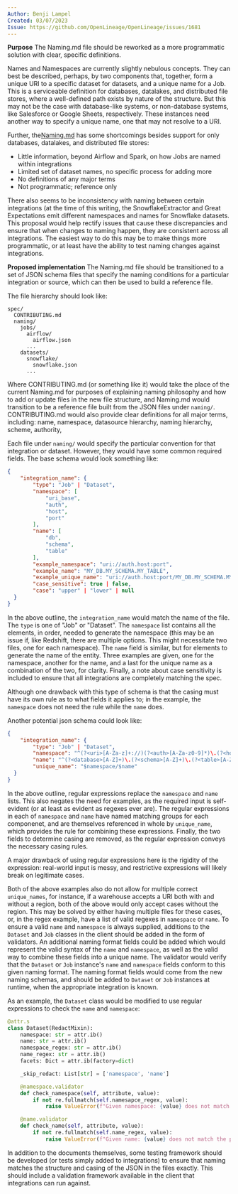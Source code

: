```yaml
---
Author: Benji Lampel
Created: 03/07/2023
Issue: https://github.com/OpenLineage/OpenLineage/issues/1681
---
```


**Purpose**
The Naming.md file should be reworked as a more programmatic solution with clear, specific definitions.

Names and Namespaces are currently slightly nebulous concepts. They can best be described, perhaps, by two components that, together, form a unique URI to a specific dataset for datasets, and a unique name for a Job. This is a serviceable definition for databases, datalakes, and distributed file stores, where a well-defined path exists by nature of the structure. But this may not be the case with database-like systems, or non-database systems, like Salesforce or Google Sheets, respectively. These instances need another way to specify a unique name, one that may not resolve to a URI.

Further, the[Naming.md](https://github.com/OpenLineage/OpenLineage/blob/main/spec/Naming.md) has some shortcomings besides support for only databases, datalakes, and distributed file stores:

- Little information, beyond Airflow and Spark, on how Jobs are named within integrations
- Limited set of dataset names, no specific process for adding more
- No definitions of any major terms
- Not programmatic; reference only

There also seems to be inconsistency with naming between certain integrations (at the time of this writing, the SnowflakeExtractor and Great Expectations emit different namespaces and names for Snowflake datasets. This proposal would help rectify issues that cause these discrepancies and ensure that when changes to naming happen, they are consistent across all integrations. The easiest way to do this may be to make things more programmatic, or at least have the ability to test naming changes against integrations.

**Proposed implementation**
The Naming.md file should be transitioned to a set of JSON schema files that specify the naming conditions for a particular integration or source, which can then be used to build a reference file.

The file hierarchy should look like:
```
spec/
  CONTRIBUTING.md
  naming/
    jobs/
      airflow/
        airflow.json
      ...
    datasets/
      snowflake/
        snowflake.json
      ...
```

Where CONTRIBUTING.md (or something like it) would take the place of the current Naming.md for purposes of explaining naming philosophy and how to add or update files in the new file structure, and Naming.md would transition to be a reference file built from the JSON files under `naming/`. CONTRIBUTING.md would also provide clear definitions for all major terms, including: name, namespace, datasource hierarchy, naming hierarchy, scheme, authority, 

Each file under `naming/` would specify the particular convention for that integration or dataset. However, they would have some common required fields. The base schema would look something like:

```json
{
    "integration_name": {
        "type": "Job" | "Dataset",
        "namespace": [
            "uri_base",
            "auth",
            "host",
            "port"
        ],
        "name": [
            "db",
            "schema",
            "table"
        ],
        "example_namespace": "uri://auth.host:port",
        "example_name": "MY_DB.MY_SCHEMA.MY_TABLE",
        "example_unique_name": "uri://auth.host:port/MY_DB.MY_SCHEMA.MY_TABLE",
        "case_sensitive": true | false,
        "case": "upper" | "lower" | null
  }
}
```

In the above outline, the `integration_name` would match the name of the file. The `type` is one of "Job" or "Dataset". The `namespace` list contains all the elements, in order, needed to generate the namespace (this may be an issue if, like Redshift, there are multiple options. This might necessitate two files, one for each namespace). The `name` field is similar, but for elements to generate the name of the entity. Three examples are given, one for the namespace, another for the name, and a last for the unique name as a combination of the two, for clarity. Finally, a note about case sensitivity is included to ensure that all integrations are completely matching the spec.

Although one drawback with this type of schema is that the casing must have its own rule as to what fields it applies to; in the example, the `namespace` does not need the rule while the `name` does.

Another potential json schema could look like:

```json
{
    "integration_name": {
        "type": "Job" | "Dataset",
        "namespace": "^(?<uri>[A-Za-z]+://)(?<auth>[A-Za-z0-9]*)\.(?<host>[A-Za-z0-9]+):(?<port>[0-9]{1,6})$",
        "name": "^(?<database>[A-Z]+)\.(?<schema>[A-Z]+)\.(?<table>[A-Z]+)$",
        "unique_name": "$namespace/$name"
  }
}
```

In the above outline, regular expressions replace the `namespace` and `name` lists. This also negates the need for examples, as the required input is self-evident (or at least as evident as regexes ever are). The regular expressions in each of `namespace` and `name` have named matching groups for each componenet, and are themselves referenced in whole by `unique_name`, which provides the rule for combining these expressions. Finally, the two fields to determine casing are removed, as the regular expression conveys the necessary casing rules.

A major drawback of using regular expressions here is the rigidity of the expression: real-world input is messy, and restrictive expressions will likely break on legitimate cases. 

Both of the above examples also do not allow for multiple correct `unique_names`, for instance, if a warehouse accepts a URI both with and without a region, both of the above would only accept cases without the region. This may be solved by either having multiple files for these cases, or, in the regex example, have a list of valid regexes in `namespace` or `name`. To ensure a valid `name` and `namespace` is always supplied, additions to the `Dataset` and `Job` classes in the client should be added in the form of validators. An additional naming format fields could be added which would represent the valid syntax of the `name` and `namespace`, as well as the valid way to combine these fields into a unique name. The validator would verify that the `Dataset` or `Job` instance's `name` and `namespace` fields conform to this given naming format. The naming format fields would come from the new naming schemas, and should be added to `Dataset` or `Job` instances at runtime, when the appropriate integration is known.

As an example, the `Dataset` class would be modified to use regular expressions to check the `name` and `namespace`:

```python
@attr.s
class Dataset(RedactMixin):
    namespace: str = attr.ib()
    name: str = attr.ib()
    namespace_regex: str = attr.ib()
    name_regex: str = attr.ib()
    facets: Dict = attr.ib(factory=dict)

    _skip_redact: List[str] = ['namespace', 'name']

    @namespace.validator
    def check_namespace(self, attribute, value):
        if not re.fullmatch(self.namesapce_regex, value):
            raise ValueError(f"Given namespace: {value} does not match the provider's expected namespace regex.")

    @name.validator
    def check_name(self, attribute, value):
        if not re.fullmatch(self.name_regex, value):
            raise ValueError(f"Given name: {value} does not match the provider's expected name regex.")
```

In addition to the documents themselves, some testing framework should be developed (or tests simply added to integrations) to ensure that naming matches the structure and casing of the JSON in the files exactly. This should include a validation framework available in the client that integrations can run against.
